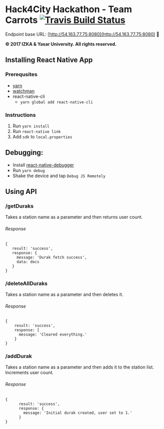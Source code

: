 # Hack4City Hackathon - Team Carrots [![Travis Build Status](https://travis-ci.com/edencakir/Hack4City.svg?token=WBPeUpiA2h1hB2CioaZp&branch=master)](https://travis-ci.com/edencakir/Hack4City.svg?token=WBPeUpiA2h1hB2CioaZp&branch=master)

Endpoint base URL: [http://54.163.77.75:8080](http://54.163.77.75:8080) :space_invader:

**© 2017 IZKA & Yasar University.  All rights reserved.**

## Installing React Native App

### Prerequsites
- [yarn](https://yarnpkg.com/lang/en/docs/install/)
- [watchman](https://facebook.github.io/watchman/docs/install.html)
- react-native-cli
    - `yarn global add react-native-cli`

### Instructions
1. Run `yarn install`
2. Run `react-native link`
3. Add `sdk` to `local.properties`

## Debugging:
- Install [react-native-debugger](https://github.com/jhen0409/react-native-debugger/releases)
- Run `yarn debug`
- Shake the device and tap `Debug JS Remotely`

## Using API


### /getDuraks

Takes a station name as a parameter and then returns user count.


###### Response
```
{
   result: 'success',
   response: {
     message: 'Durak fetch success',
     data: docs
   }
}
```

### /deleteAllDuraks
Takes a station name as a parameter and then deletes it.

###### Response
```
{
    result: 'success',
    response: {
      message: 'Cleared everything.'
    }
}
```

### /addDurak
Takes a station name as a parameter and then adds it to the station list. Increments user count.

###### Response
```
{
      result: 'success',
      response: {
        message: 'Initial durak created, user set to 1.'
      }
}
```


